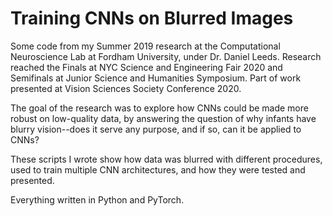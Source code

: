 # Training CNNs on Blurred Images
Some code from my Summer 2019 research at the Computational Neuroscience Lab at Fordham University, under Dr. Daniel Leeds.
Research reached the Finals at NYC Science and Engineering Fair 2020 and Semifinals at Junior Science and Humanities Symposium.
Part of work presented at Vision Sciences Society Conference 2020.

The goal of the research was to explore how CNNs could be made more robust on low-quality data, by answering the question of why infants have blurry vision--does it serve any purpose, and if so, can it be applied to CNNs?

These scripts I wrote show how data was blurred with different procedures, used to train multiple CNN architectures, and how they were tested and presented.

Everything written in Python and PyTorch.
